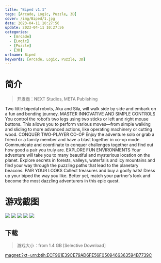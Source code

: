 ```yaml
---
title: "Biped v1.1"
tags: [Arcade, Logic, Puzzle, 3D]
cover: /img/Biped/1.jpg
date: 2023-04-11 10:27:56
update: 2023-04-11 10:27:56
categories: 
  - [Arcade]
  - [Logic]
  - [Puzzle]
  - [3D]
urlname: Biped
keywords: [Arcade, Logic, Puzzle, 3D]
---
```

# 简介

> 开发商：NEXT Studios, META Publishing

Two little bipedal robots, Aku and Sila, will walk side by side and embark on a fun and bonding journey.
MASTER INNOVATIVE AND SIMPLE CONTROLS
You control the robot’s two legs using two sticks or left and right mouse buttons. This allows you to perform various moves—from simple walking and sliding to more advanced actions, like operating machinery or cutting wood.
CONQUER TWO-PLAYER CO-OP
Enjoy the adventure solo or grab a friend or a family member and have a blast together in co-op mode. Communicate and coordinate to conquer challenges together and find out how good a pair you truly are.
EXPLORE FUN ENVIRONMENTS
Your adventure will take you to many beautiful and mysterious location on the planet. Explore secrets in forests, valleys, waterfalls and icy mountains and find your way through the puzzling paths that lead to the planetary beacons.
PAIR YOUR LOOKS
Collect treasures and buy a goofy hats! Dress up your biped the way you like. Better yet, match your partner’s look and become the most dazzling adventurers in this epic quest.

# 游戏截图

![](/img/Biped/2.jpg)
![](/img/Biped/3.jpg)
![](/img/Biped/4.jpg)
![](/img/Biped/5.jpg)
![](/img/Biped/6.jpg)


## 下载

> 游戏大小：from 1.4 GB [Selective Download]

[magnet:?xt=urn:btih:ECF961E39CE79AD6FE56F0509466363594B7739C](magnet:?xt=urn:btih:ECF961E39CE79AD6FE56F0509466363594B7739C)
